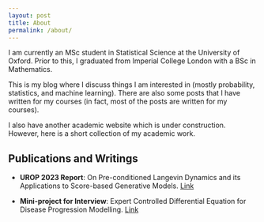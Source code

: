 ```yaml
---
layout: post
title: About
permalink: /about/
---
```


I am currently an MSc student in Statistical Science at the University of Oxford. Prior to this, I graduated from Imperial College London with a BSc in Mathematics.    

This is my blog where I discuss things I am interested in (mostly probability, statistics, and machine learning). There are also some posts that I have written for my courses (in fact, most of the posts are written for my courses).   

I also have another academic website which is under construction. However, here is a short collection of my academic work. 

## Publications and Writings  

- **UROP 2023 Report**: On Pre-conditioned Langevin Dynamics and its Applications to Score-based Generative Models. [Link](https://isomorphicdude.github.io/assets/Draft.pdf)

- **Mini-project for Interview**: Expert Controlled Differential Equation for Disease Progression Modelling. [Link](https://isomorphicdude.github.io/assets/Mini_Project.pdf)

